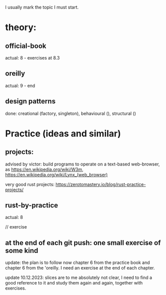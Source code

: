 I usually mark the topic I must start.

# theory:

## official-book

actual: 8 - exercises at 8.3

## oreilly

actual: 9 - end

## design patterns

done: creational (factory, singleton), behavioural (), structural ()

# Practice (ideas and similar)

## projects:
advised by victor: build programs to operate on a text-based web-browser, as
https://en.wikipedia.org/wiki/W3m, https://en.wikipedia.org/wiki/Lynx_(web_browser)

very good rust projects: https://zerotomastery.io/blog/rust-practice-projects/
## rust-by-practice

actual: 8

// exercise

## at the end of each git push: one small exercise of some kind

update: the plan is to follow now chapter 6 from the practice book and chapter 6 from the 'oreilly. I need an exercise at the end of each chapter.

update 10.12.2023: slices are to me absolutely not clear, I need to find a good reference to it and study them again and again, together with exercises.
